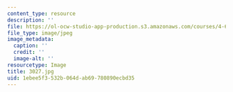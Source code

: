 ```yaml
---
content_type: resource
description: ''
file: https://ol-ocw-studio-app-production.s3.amazonaws.com/courses/4-614-religious-architecture-and-islamic-cultures-fall-2002/1ebee5f3532b064dab69780890ecbd35_3027.jpg
file_type: image/jpeg
image_metadata:
  caption: ''
  credit: ''
  image-alt: ''
resourcetype: Image
title: 3027.jpg
uid: 1ebee5f3-532b-064d-ab69-780890ecbd35
---
```

